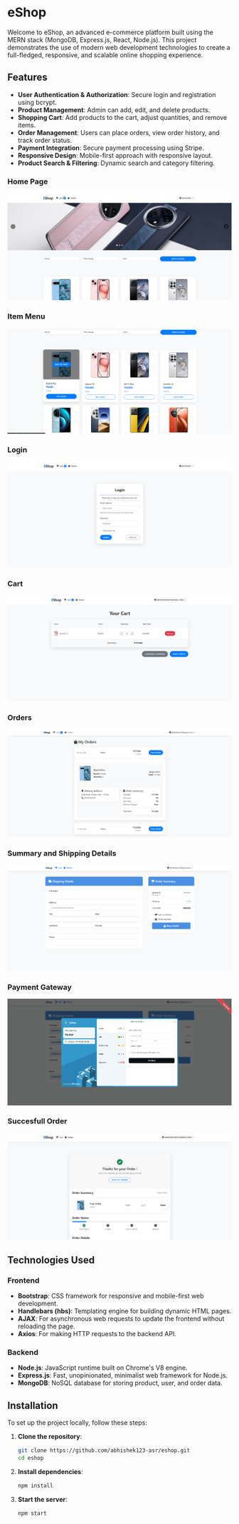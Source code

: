 # eShop

Welcome to eShop, an advanced e-commerce platform built using the MERN stack (MongoDB, Express.js, React, Node.js). This project demonstrates the use of modern web development technologies to create a full-fledged, responsive, and scalable online shopping experience.

## Features

- **User Authentication & Authorization**: Secure login and registration using bcrypt.
- **Product Management**: Admin can add, edit, and delete products.
- **Shopping Cart**: Add products to the cart, adjust quantities, and remove items.
- **Order Management**: Users can place orders, view order history, and track order status.
- **Payment Integration**: Secure payment processing using Stripe.
- **Responsive Design**: Mobile-first approach with responsive layout.
- **Product Search & Filtering**: Dynamic search and category filtering.

### Home Page
![Home Page](images/1.png)

### Item Menu
![Item Menu](images/2.png)

### Login
![Login](images/3.png)

### Cart
![Cart](images/4.png)

### Orders
![Orders](images/5.png)

### Summary and Shipping Details
![Summary](images/6.png)

### Payment Gateway
![Payment Gateway](images/7.png)

### Succesfull Order
![Succesfull Order](images/8.png)



## Technologies Used

### Frontend

- **Bootstrap**: CSS framework for responsive and mobile-first web development.
- **Handlebars (hbs)**: Templating engine for building dynamic HTML pages.
- **AJAX**: For asynchronous web requests to update the frontend without reloading the page.
- **Axios**: For making HTTP requests to the backend API.

### Backend

- **Node.js**: JavaScript runtime built on Chrome's V8 engine.
- **Express.js**: Fast, unopinionated, minimalist web framework for Node.js.
- **MongoDB**: NoSQL database for storing product, user, and order data.

## Installation

To set up the project locally, follow these steps:

1. **Clone the repository**:
   ```bash
   git clone https://github.com/abhishek123-asr/eshop.git
   cd eshop

2. **Install dependencies**:
   ```bash
   npm install
3. **Start the server**:
   ```bash
   npm start
